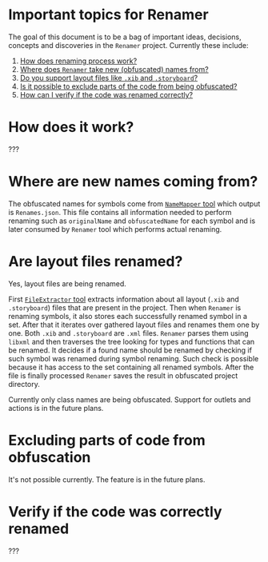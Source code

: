 # Important topics for Renamer

The goal of this document is to be a bag of important ideas, decisions, concepts and discoveries in the `Renamer` project. Currently these include:

1. [How does renaming process work?](#renaming)
2. [Where does `Renamer` take new (obfuscated) names from?](#names)
3. [Do you support layout files like `.xib` and `.storyboard`?](#layouts)
4. [Is it possible to exclude parts of the code from being obfuscated?](#exclude)
5. [How can I verify if the code was renamed correctly?](#verification)

# <a name="renaming"></a> How does it work?

???

# <a name="names"></a> Where are new names coming from?

The obfuscated names for symbols come from [`NameMapper` tool](./NameMapper-ImportantTopics.md) which output is `Renames.json`. This file contains all information needed to perform renaming such as `originalName` and `obfuscatedName` for each symbol and is later consumed by `Renamer` tool which performs actual renaming.

# <a name="layouts"></a> Are layout files renamed?

Yes, layout files are being renamed.

First [`FileExtractor` tool](./ImportantTopics.md) extracts information about all layout (`.xib` and `.storyboard`) files that are present in the project.
Then when `Renamer` is renaming symbols, it also stores each successfully renamed symbol in a set. After that it iterates over gathered layout files and renames them one by one. Both `.xib` and `.storyboard` are `.xml` files. `Renamer` parses them using `libxml` and then traverses the tree looking for types and functions that can be renamed. It decides if a found name should be renamed by checking if such symbol was renamed during symbol renaming. Such check is possible because it has access to the set containing all renamed symbols. After the file is finally processed `Renamer` saves the result in obfuscated project directory.

Currently only class names are being obfuscated. Support for outlets and actions is in the future plans.

# <a name="exclude"></a> Excluding parts of code from obfuscation

It's not possible currently. The feature is in the future plans.

# <a name="verification"></a> Verify if the code was correctly renamed

???
